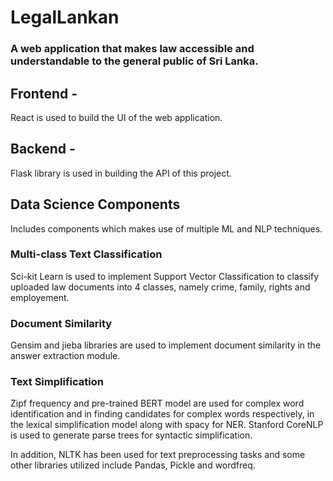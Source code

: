 # LegalLankan
### A web application that makes law accessible and understandable to the general public of Sri Lanka.

## Frontend - 
React is used to build the UI of the web application.

## Backend - 
Flask library is used in building the API of this project.

## Data Science Components
Includes components which makes use of multiple ML and NLP techniques.

### Multi-class Text Classification
Sci-kit Learn is used to implement Support Vector Classification to classify uploaded law documents into 4 classes, namely crime, family, rights and employement. 

### Document Similarity
Gensim and jieba libraries are used to implement document similarity in the answer extraction module.

### Text Simplification
Zipf frequency and pre-trained BERT model are used for complex word identification and in finding candidates for complex words respectively, in the lexical simplification model along with spacy for NER.
Stanford CoreNLP is used to generate parse trees for syntactic simplification.

In addition, NLTK has been used for text preprocessing tasks and some other libraries utilized include Pandas, Pickle and wordfreq.


